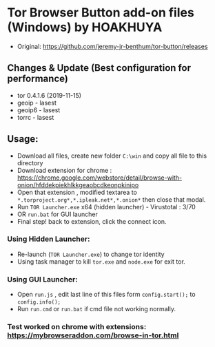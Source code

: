 # Tor Browser Button add-on files (Windows) by HOAKHUYA
- Original: https://github.com/jeremy-jr-benthum/tor-button/releases 
## Changes & Update (Best configuration for performance)
- tor 0.4.1.6 (2019-11-15)
- geoip - lasest
- geoip6 - lasest
- torrc - lasest
## Usage:
- Download all files, create new folder `C:\win` and copy all file to this directory
- Download extension for chrome : https://chrome.google.com/webstore/detail/browse-with-onion/hfddekpiekhlkkgeaobcdkeonpkinipo
- Open that extension , modified textarea to `*.torproject.org*,*.ipleak.net*,*.onion*` then close that modal.
- Run `TOR Launcher.exe` x64 (hidden launcher) - Virustotal : 3/70
- OR `run.bat` for GUI launcher
- Final step! back to extension, click the connect icon.
### Using Hidden Launcher: 
- Re-launch (`TOR Launcher.exe`) to change tor identity
- Using task manager to kill `tor.exe` and `node.exe` for exit tor.
### Using GUI Launcher:
- Open `run.js` , edit last line of this files form `config.start();`  to `config.info();`
- Run `run.cmd` or `run.bat` if cmd file not working normally.
### Test worked on chrome with extensions: https://mybrowseraddon.com/browse-in-tor.html

